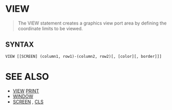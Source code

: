 # VIEW
> The VIEW statement creates a graphics view port area by defining the coordinate limits to be viewed.

## SYNTAX
`VIEW [[SCREEN] (column1, row1)-(column2, row2)[, [color][, border]]]`

# SEE ALSO
* [VIEW](VIEW.md) [PRINT](PRINT.md)
* [WINDOW](WINDOW.md)
* [SCREEN](SCREEN.md) , [CLS](CLS.md)

